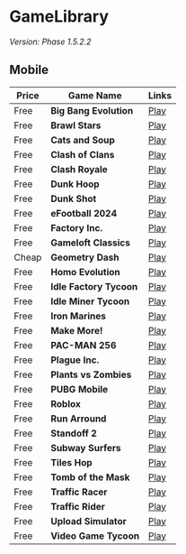 # GameLibrary
*Version: Phase 1.5.2.2*

## Mobile

| Price | Game Name | Links |
| ----- | --------- | ----- |
| Free | **Big Bang Evolution** | [Play](https://play.google.com/store/apps/details?id=com.azurgames.bomb)
| Free | **Brawl Stars** | [Play](https://play.google.com/store/apps/details?id=com.supercell.brawlstars)
| Free | **Cats and Soup** | [Play](https://play.google.com/store/apps/details?id=com.hidea.cat)
| Free | **Clash of Clans** | [Play](https://play.google.com/store/apps/details?id=com.supercell.clashofclans)
| Free | **Clash Royale** | [Play](https://play.google.com/store/apps/details?id=com.supercell.clashroyale)
| Free | **Dunk Hoop** | [Play](https://play.google.com/store/apps/details?id=com.ketchapp.dunkhoop)
| Free | **Dunk Shot** | [Play](https://play.google.com/store/apps/details?id=com.ketchapp.dunkshot)
| Free | **eFootball 2024** | [Play](https://play.google.com/store/apps/details?id=jp.konami.pesam)
| Free | **Factory Inc.** | [Play](https://play.google.com/store/apps/details?id=com.playhardlab.factory)
| Free | **Gameloft Classics** | [Play](https://play.google.com/store/apps/details?id=com.gameloft.android.ANMP.GloftGLCL)
| Cheap | **Geometry Dash** | [Play](https://play.google.com/store/apps/details?id=com.robtopx.geometryjump)
| Free | **Homo Evolution** | [Play](https://play.google.com/store/apps/details?id=com.azurinteractive.humanevolution)
| Free | **Idle Factory Tycoon** | [Play](https://play.google.com/store/apps/details?id=com.fluffyfairygames.idlefactorytycoon)
| Free | **Idle Miner Tycoon** | [Play](https://play.google.com/store/apps/details?id=com.fluffyfairygames.idleminertycoon)
| Free | **Iron Marines** | [Play](https://play.google.com/store/apps/details?id=com.ironhidegames.android.ironmarines)
| Free | **Make More!** | [Play](https://play.google.com/store/apps/details?id=com.fingersoft.makemore)
| Free | **PAC-MAN 256** | [Play](https://play.google.com/store/apps/details?id=eu.bandainamcoent.pacman256)
| Free | **Plague Inc.** | [Play](https://play.google.com/store/apps/details?id=com.miniclip.plagueinc)
| Free | **Plants vs Zombies** | [Play](https://play.google.com/store/apps/details?id=com.ea.game.pvzfree_row)
| Free | **PUBG Mobile** | [Play](https://play.google.com/store/apps/details?id=com.tencent.ig)
| Free | **Roblox** | [Play](https://play.google.com/store/apps/details?id=com.roblox.client)
| Free | **Run Arround** | [Play](https://play.google.com/store/apps/details?id=com.crazylabs.run.arena)
| Free | **Standoff 2** | [Play](https://play.google.com/store/apps/details?id=com.axlebolt.standoff2)
| Free | **Subway Surfers** | [Play](https://play.google.com/store/apps/details?id=com.kiloo.subwaysurf)
| Free | **Tiles Hop** | [Play](https://play.google.com/store/apps/details?id=com.amanotes.beathopper)
| Free | **Tomb of the Mask** | [Play](https://play.google.com/store/apps/details?id=com.playgendary.tom)
| Free | **Traffic Racer** | [Play](https://play.google.com/store/apps/details?id=com.skgames.trafficracer)
| Free | **Traffic Rider** | [Play](https://play.google.com/store/apps/details?id=com.skgames.trafficrider)
| Free | **Upload Simulator** | [Play](https://play.google.com/store/apps/details?id=org.godotengine.downloadsimulator2)
| Free | **Video Game Tycoon** | [Play](https://play.google.com/store/apps/details?id=com.holycowstudio.gamedevtycoon)

